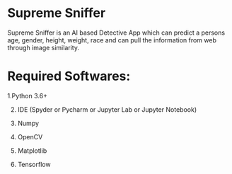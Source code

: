 # Supreme Sniffer

Supreme Sniffer is an AI based Detective App which can predict a persons age, gender, height, weight, race and can pull the information from web through image similarity.


# Required Softwares:

1.Python 3.6+

2. IDE (Spyder or Pycharm or Jupyter Lab or Jupyter Notebook)

3. Numpy

4. OpenCV

5. Matplotlib

6. Tensorflow
